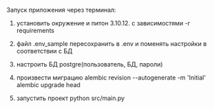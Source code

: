 Запуск приложения через терминал:
1. установить окружение и питон 3.10.12.  c зависимостями -r requirements

2. файл .env_sample пересохранить в .env и поменять настройки в соответствии с БД

3. настроить БД postgre(пользователь, БД, пароли)

4. произвести миграцию
   alembic revision --autogenerate -m 'Initial'
   alembic upgrade head

5. запустить проект
   python src/main.py